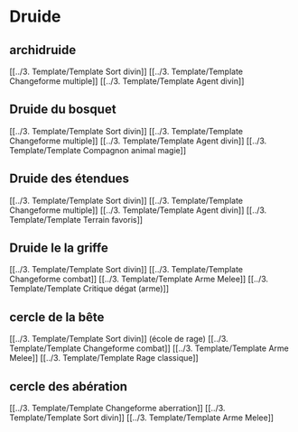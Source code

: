 # Druide

## archidruide
[[../3. Template/Template Sort divin]]
[[../3. Template/Template Changeforme multiple]]
[[../3. Template/Template Agent divin]]

## Druide du bosquet
[[../3. Template/Template Sort divin]]
[[../3. Template/Template Changeforme multiple]]
[[../3. Template/Template Agent divin]]
[[../3. Template/Template Compagnon animal magie]]

## Druide des étendues
[[../3. Template/Template Sort divin]]
[[../3. Template/Template Changeforme multiple]]
[[../3. Template/Template Agent divin]]
[[../3. Template/Template Terrain favoris]]

## Druide le la griffe
[[../3. Template/Template Sort divin]]
[[../3. Template/Template Changeforme combat]]
[[../3. Template/Template Arme Melee]]
[[../3. Template/Template Critique dégat (arme)]]

## cercle de la bête
[[../3. Template/Template Sort divin]] (école de rage)
[[../3. Template/Template Changeforme combat]]
[[../3. Template/Template Arme Melee]]
[[../3. Template/Template Rage classique]]

## cercle des abération
[[../3. Template/Template Changeforme aberration]]
[[../3. Template/Template Sort divin]]
[[../3. Template/Template Arme Melee]]




 
 
